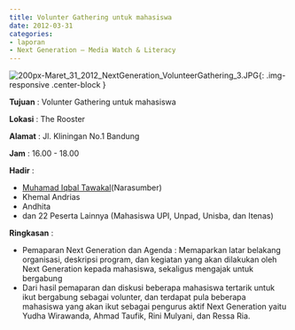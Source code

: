 ```yaml
---
title: Volunter Gathering untuk mahasiswa
date: 2012-03-31
categories:
- laporan
- Next Generation – Media Watch & Literacy
---
```



![200px-Maret_31_2012_NextGeneration_VolunteerGathering_3.JPG](/uploads/200px-Maret_31_2012_NextGeneration_VolunteerGathering_3.JPG){: .img-responsive .center-block }


**Tujuan** : Volunter Gathering untuk mahasiswa

**Lokasi** : The Rooster 

**Alamat** : Jl. Kliningan No.1 Bandung 

**Jam** : 16.00 - 18.00 

**Hadir** :
* [Muhamad Iqbal Tawakal](wiki.ciptamedia.org/wiki/Muhamad_Iqbal_Tawakal)(Narasumber)
* Khemal Andrias
* Andhita
* dan 22 Peserta Lainnya (Mahasiswa UPI, Unpad, Unisba, dan Itenas)

**Ringkasan** :
* Pemaparan Next Generation dan Agenda : Memaparkan latar belakang organisasi, deskripsi program, dan kegiatan yang akan dilakukan oleh Next Generation kepada mahasiswa, sekaligus mengajak untuk bergabung 
* Dari hasil pemaparan dan diskusi beberapa mahasiswa tertarik untuk ikut bergabung sebagai volunter, dan terdapat pula beberapa mahasiswa yang akan ikut sebagai pengurus aktif Next Generation yaitu Yudha Wirawanda, Ahmad Taufik, Rini Mulyani, dan Ressa Ria.
